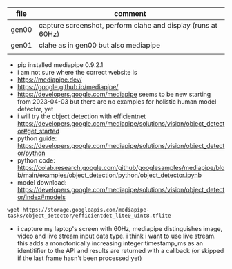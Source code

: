 
| file  | comment                                                      |
|-------|--------------------------------------------------------------|
| gen00 | capture screenshot, perform clahe and display (runs at 60Hz) |
| gen01 | clahe as in gen00 but also mediapipe                         |
|       |                                                              |


- pip installed mediapipe 0.9.2.1
- i am not sure where the correct website is
- https://mediapipe.dev/
- https://google.github.io/mediapipe/
- https://developers.google.com/mediapipe seems to be new starting
  from 2023-04-03 but there are no examples for holistic human model
  detector, yet
- i will try the object detection with efficientnet
  https://developers.google.com/mediapipe/solutions/vision/object_detector#get_started
- python guide:
  https://developers.google.com/mediapipe/solutions/vision/object_detector/python
- python code:
  https://colab.research.google.com/github/googlesamples/mediapipe/blob/main/examples/object_detection/python/object_detector.ipynb
- model download: https://developers.google.com/mediapipe/solutions/vision/object_detector/index#models
```
wget https://storage.googleapis.com/mediapipe-tasks/object_detector/efficientdet_lite0_uint8.tflite
```
- i capture my laptop's screen with 60Hz, mediapipe distinguishes
  image, video and live stream input data type. i think i want to use
  live stream. this adds a monotonically increasing integer
  timestamp_ms as an identitifier to the API and results are returned
  with a callback (or skipped if the last frame hasn't been processed
  yet)


